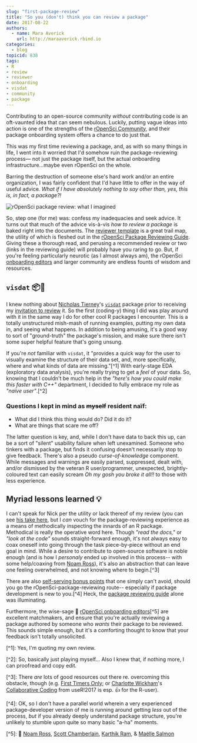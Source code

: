 ```yaml
---
slug: "first-package-review"
title: "So you (don't) think you can review a package"
date: 2017-08-22
authors:
  - name: Mara Averick
    url: http://maraaverick.rbind.io
categories:
  - blog
topicid: 838
tags:
- R
- review
- reviewer
- onboarding
- visdat
- community
- package
---
```


Contributing to an open-source community *without* contributing code is an oft-vaunted idea that can seem nebulous. Luckily, putting vague ideas into action is one of the strengths of the [rOpenSci Community](https://ropensci.org/community/), and their package onboarding system offers a chance to do just that.

This was my first time reviewing a package, and, as with so many things in life, I went into it worried that I'd somehow ruin the package-reviewing process— not just the package itself, but the actual onboarding infrastructure...maybe even rOpenSci on the whole.

Barring the destruction of someone else's hard work and/or an entire organization, I was fairly confident that I'd have little to offer in the way of useful advice. *What if I have absolutely nothing to say other than, yes, this is, in fact, a package?!*

![rOpenSci package review: what I imagined](http://i.imgur.com/np59m8Z.png)

So, step one (for me) was: confess my inadequacies and seek advice. It turns out that much of the advice vis-à-vis *how to review a package* is baked right into the documents. The [reviewer template](https://github.com/ropensci/onboarding/blob/master/reviewer_template.md) is a great trail map, the utility of which is fleshed out in the [rOpenSci Package Reviewing Guide](https://github.com/ropensci/onboarding/blob/master/reviewing_guide.md). Giving these a thorough read, and perusing a recommended review or two (links in the reviewing guide) will probably have you raring to go. But, if you're feeling particularly neurotic (as I almost always am), the rOpenSci [onboarding editors](https://github.com/ropensci/onboarding#-editors-and-reviewers) and larger community are endless founts of wisdom and resources.

## `visdat` 📦👀

I knew nothing about [Nicholas Tierney](https://github.com/njtierney)'s [`visdat`](http://visdat.njtierney.com/) package prior to receiving my [invitation to review](https://github.com/ropensci/onboarding/issues/87#issuecomment-270428584) it. So the first (coding-y) thing I did was play around with it in the same way I do for other cool R packages I encounter. This is a totally unstructured mish-mash of running examples, putting my own data in, and seeing what happens. In addition to being amusing, it's a good way to sort of "ground-truth" the package's mission, and make sure there isn't some super helpful feature that's going unsung.

If you're *not* familiar with `visdat`, it "provides a quick way for the user to visually examine the structure of their data set, and, more specifically, where and what kinds of data are missing."\[^1\] With early-stage EDA (exploratory data analysis), you're really trying to get a *feel* of your data. So, knowing that I couldn't be much help in the *"here's how you could make this faster with C++"* department, I decided to fully embrace my role as *"naïve user"*.\[^2\]

### Questions I kept in mind as <del>myself</del>  resident naïf:

- What did I think this thing would do? Did it do it?
- What are things that scare me off?

The latter question is key, and, while I don't have data to back this up, can be a sort of "silent" usability failure when left unexamined. Someone who tinkers with a package, but finds it confusing doesn't necessarily stop to give feedback. There's also a pseudo *curse-of-knowledge* component. While messages and warnings are easily parsed, suppressed, dealt with, and/or dismissed by the veteran R user/programmer, unexpected, brightly-coloured text can easily scream *Oh my gosh you broke it all!!* to those with less experience.

## Myriad lessons learned 💡

I can't speak for Nick per the utility or lack thereof of my review (you can see [his take here](https://ropensci.org/blog/blog/2017/08/22/visdat), but I *can* vouch for the package-reviewing experience as a means of methodically inspecting the innards of an R package. Methodical is really the operative word here. Though *"read the docs,"* or *"look at the code"* sounds straight-forward enough, it's not always easy to coax oneself into going through the task piece-by-piece without an end goal in mind. While a desire to contribute to open-source software is noble enough (and is how I *personaly* ended up involved in this process-- with some help/coaxing from [Noam Ross](https://twitter.com/noamross)), it's also an abstraction that can leave one feeling overwhelmed, and not knowing where to begin.\[^3\]

There are also [self-serving bonus points](https://github.com/ropensci/onboarding#why-review-packages-for-ropensci) that one simply can't avoid, should you go the rOpenSci-package-reviewing route-- especially if package development is new to you.\[^4\] Heck, the [package reviewing guide](https://github.com/ropensci/onboarding/blob/master/reviewing_guide.md) alone was illuminating.

Furthermore, the wise-sage 🦉 [rOpenSci onboarding editors](https://github.com/ropensci/onboarding#associate-editors)\[^5\] are excellent matchmakers, and ensure that you're actually reviewing a package authored by someone who *wants* their package to be reviewed. This sounds simple enough, but it's a comforting thought to know that your feedback isn't totally unsolicited.

\[^1\]: Yes, I'm quoting my own review.

\[^2\]: So, basically just playing myself... Also I knew that, if nothing more, I can proofread and copy edit.

\[^3\]: There *are* lots of good resources out there re. overcoming this obstacle, though (e.g. [First Timers Only](http://www.firsttimersonly.com/); or [Charlotte Wickham](https://twitter.com/cvwickham)'s [Collaborative Coding](http://cwick.co.nz/talks/collab-code-user17/#/) from useR!2017 is esp. 👍 for the R-user).

\[^4\]: OK, so I don't have a parallel world wherein a very experienced package-developer version of me is running around getting *less* out of the process, *but* if you already deeply understand package structure, you're unlikely to stumble upon quite so many basic "a-ha" moments.

\[^5\]: 👋 [Noam Ross](https://github.com/noamross), [Scott Chamberlain](https://github.com/sckott), [Karthik Ram](https://github.com/karthik), \& [Maëlle Salmon](https://github.com/maelle)


